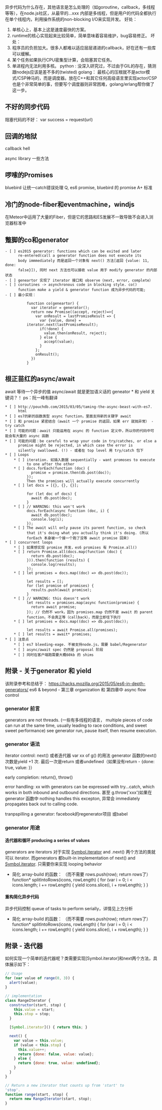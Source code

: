 异步代码为什么存在，其他语言是怎么处理的（如goroutine，callback，多线程等等），在node.js社区，从最早的...xxx
内部是多线程，但是用户的代码全都执行在单个线程内，利用操作系统的non-blocking I/O来实现并发。
好处：
1. 单核心上，基本上这是速度最快的方案。
2. runtime的核心实现起来比较简单，简单意味着容易维护，bug容易修正。
坏处：
1. 程序员的负担加大。很多人都难以适应层层递进的callback，好在还有一些库可以缓解。
2. 某个任务如果执行CPU密集型计算，会阻塞其它任务。
3. 单进程内无法利用多核。
python :
没深入研究过，不过由于GIL的存在，猜测跟nodejs应该是差不多的(twisted)
golang：
最核心的压根就不是actor模式/CSP神马的，而是调度器。放在C++和其它任何高级语言里实现actor/CSP也是个非常简单的事，但要写个调度器则非常困难，golang/erlang帮你做了这一步。



## 不好的同步代码
阻塞代码的不好： var success = request(url)


## 回调的地狱
callback hell

async library 一些方法

## 啰嗦的Promises

bluebird 让统一catch错误处理
Q, es6 promise, bluebird 的 promise A+ 标准

## 冷门的node-fiber和eventmachine，windjs
在Meteor中运用了大量的Fiber，但是它的思路和ES发展不一致导致不会进入浏览器标准中

## 蹩脚的co和generator
    - [ ] es2015 generator: functions which can be exited and later
          re-entered(call a generator function does not execute its
          body immmediately 而是返回一个对象有 next() 方法[返回 {value: 11, done:
          false}]), 同时 next 方法也可以接收 value 用于 modify generator 的内部状态
    - [ ] geneartor 实现了 iterator 接口和 observe（next, error, complete）
    - [ ] coroutines -> asynchronous code in blocking style. co()
          function make a yield & generator function 成为异步代码的可能;
    - [ ] 最小实现：
              
              function co(geneartor) {
                var iterator = generator();
                return new Promise((accept, reject)=>{
                  var onResult = lastPromiseResult => {
                    var {value, done} =
              iterator.next(lastPromiseResult);
                    if(!done) {
                      value.then(onResult, reject);
                    } else {
                      accept(value);
                    }
                  };
                  onResult();
                })
              }

## 根正苗红的async/await

await 等待一个异步的值
async/await 就是更加语义话的 geneator * 和 yield
                关键词？！
ps：阮一峰有翻译

    * [ ] http://pouchdb.com/2015/03/05/taming-the-async-beast-with-es7.
          html
    * [ ] es7的新的函数类型 async function，里面支持新的关键字 await
    * [ ] 和 promise 紧密结合（await 一个 promise 的返回，如果 err 就抛异常） - try catch
    * [ ] 可能的问题：await 只能运用在 async 的 function 定义中，所以你的代码中可能会有大量的 async 函数
    * [ ] 可能的问题：be careful to wrap your code in try/catches, or else a
          promise might be rejected, in which case the error is
          silently swallowed. (!) - 或者在 top level 用 try/catch 包下
    * [ ] Loops
        * [ ] iteration. 如插入数据 sequentially - want promoses to execute
              to one after the other
        * [ ] docs.forEach(function (doc) {
                promise = promise.then(db.post(doc));
              });
              Then the promises will actually execute concurrently
        * [ ] let docs = [{}, {}, {}];

              for (let doc of docs) {
                await db.post(doc);
              }
        * [ ] // WARNING: this won't work
              docs.forEach(async function (doc, i) {
                await db.post(doc);
                console.log(i);
              });
        * [ ] The await will only pause its parent function, so check
              that it's doing what you actually think it's doing. (所以
              forEach 本身被一个接一个跑了没等 await promise 回来)
    * [ ] concurrent loops
        * [ ] 如果想实现 promise 并发，es6 promises 有 Promise.all()
        * [ ] return Promise.all(docs.map(function (doc) {
                return db.post(doc);
              })).then(function (results) {
                console.log(results);
              });
        * [ ] let promises = docs.map((doc) => db.post(doc));

              let results = [];
              for (let promise of promises) {
                results.push(await promise);
              }
        * [ ] // WARNING: this doesn't work
              let results = promises.map(async function(promise) {
                return await promise;
              }); // 仍然不 work，因为 promises.map 仍然不是 await 的 parent
              function，不会真正等（callback），而是立即往下执行
        * [ ] let promises = docs.map((doc) => db.post(doc));

              let results = await Promise.all(promises);
        * [ ] let results = await* promises;
    * [ ] 注意点
        * [ ] es7 bleeding-eage. 不被支持node.js，需要 babel/Regenerator
        * [ ] async/await spec 仍然是 proposal 阶段
        * [ ] 同时在客户端跑需要大概60kb 的 shims



## 附录 - 关于generator 和 yield
              
该附录参考和总结于：
https://hacks.mozilla.org/2015/05/es6-in-depth-generators/
es6 & beyond - 第三章 organization 和 第四章中 async flow control


### generator 前言
generators are not threads. (一些有多线程的语言， multiple pieces
of code can run at the same time, usually leading to race
conditions, and sweet sweet performance)
see generator run, pause itself, then resume execution.

### generator 语法
iterator control: next() 或者迭代器 var xx of g() 的用法
generator 函数的next() 次数是yield +1 次. 最后一次是return
或者undefined（如果没有return - {done: true, value:
<return-or-undefiend>}）

early completion: return(), throw()

error handling: xx with generators can be expressed with
try...catch, which works in both inbound and outbound
directions. 甚至 g.throw('xxx')如果在generator 函数中 nothing
handles this excepton, 异常会 immediately propagates back
out to calling code.

tranpspilling a generator: facebook的regenerator项目 或babel



### generator 用途
#### 迭代器和循环 producing a series of values
generators are iterators
对于实现 [Symbol.iterator]() and .next() 两个方法的类就可以 iterator.
而generators 都built-in implementation of next() and
[Symbol.iterator](). 只需要你来实现 looping behavior

+ 简化 array-build 的函数：
（而不需要 rows.push(row); return rows了）
function* splitIntoRows(icons, rowLength) {
 for (var i = 0; i < icons.length; i += rowLength) {
   yield icons.slice(i, i + rowLength);
 }
}

#### 重构简化异步代码
异步代码控制 queue of tasks to perform serially，详情见上方分析

+ 简化 array-build 的函数：
（而不需要 rows.push(row); return rows了）
function* splitIntoRows(icons, rowLength) {
 for (var i = 0; i < icons.length; i += rowLength) {
   yield icons.slice(i, i + rowLength);
 }
}    


## 附录 - 迭代器
如何实现一个简单的迭代器呢？类需要实现[Symbol.iterator]和next两个方法，具体展示如下：

```js
// Usage
for (var value of range(0, 3)) {
  alert(value);
}

// implementation
class RangeIterator {
  constructor(start, stop) {
    this.value = start;
    this.stop = stop;
  }

  [Symbol.iterator]() { return this; }

  next() {
    var value = this.value;
    if (value < this.stop) {
      this.value++;
      return {done: false, value: value};
    } else {
      return {done: true, value: undefined};
    }
  }
}

// Return a new iterator that counts up from 'start' to
'stop'.
function range(start, stop) {
  return new RangeIterator(start, stop);
}
```


